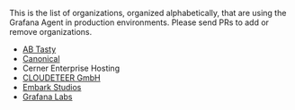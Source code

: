 This is the list of organizations, organized alphabetically, that are using the Grafana Agent in
production environments. Please send PRs to add or remove organizations.

* [AB Tasty](https://www.abtasty.com/)
* [Canonical](https://www.ubuntu.com/)
* Cerner Enterprise Hosting
* [CLOUDETEER GmbH](https://www.cloudeteer.de/)
* [Embark Studios](https://www.embark.dev/)
* [Grafana Labs](https://grafana.com)
